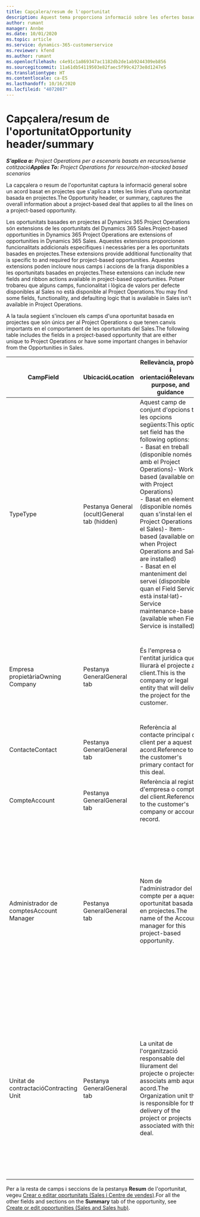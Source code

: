 ```yaml
---
title: Capçalera/resum de l'oportunitat
description: Aquest tema proporciona informació sobre les ofertes basades en el projecte i les línies d'oportunitat basades en el projecte.
author: rumant
manager: Annbe
ms.date: 10/01/2020
ms.topic: article
ms.service: dynamics-365-customerservice
ms.reviewer: kfend
ms.author: rumant
ms.openlocfilehash: c4e91c1a869347ac1182db2de1ab9244309eb856
ms.sourcegitcommit: 11a61db54119503e82faec5f99c4273e8d1247e5
ms.translationtype: HT
ms.contentlocale: ca-ES
ms.lasthandoff: 10/16/2020
ms.locfileid: "4072087"
---
```

# <a name="opportunity-headersummary"></a><span data-ttu-id="91424-103">Capçalera/resum de l'oportunitat</span><span class="sxs-lookup"><span data-stu-id="91424-103">Opportunity header/summary</span></span>

<span data-ttu-id="91424-104">_**S'aplica a:** Project Operations per a escenaris basats en recursos/sense cotització_</span><span class="sxs-lookup"><span data-stu-id="91424-104">_**Applies To:** Project Operations for resource/non-stocked based scenarios_</span></span>


<span data-ttu-id="91424-105">La capçalera o resum de l'oportunitat captura la informació general sobre un acord basat en projectes que s'aplica a totes les línies d'una oportunitat basada en projectes.</span><span class="sxs-lookup"><span data-stu-id="91424-105">The Opportunity header, or summary, captures the overall information about a project-based deal that applies to all the lines on a project-based opportunity.</span></span>

<span data-ttu-id="91424-106">Les oportunitats basades en projectes al Dynamics 365 Project Operations són extensions de les oportunitats del Dynamics 365 Sales.</span><span class="sxs-lookup"><span data-stu-id="91424-106">Project-based opportunities in Dynamics 365 Project Operations are extensions of opportunities in Dynamics 365 Sales.</span></span> <span data-ttu-id="91424-107">Aquestes extensions proporcionen funcionalitats addicionals específiques i necessàries per a les oportunitats basades en projectes.</span><span class="sxs-lookup"><span data-stu-id="91424-107">These extensions provide additional functionality that is specific to and required for project-based opportunities.</span></span> <span data-ttu-id="91424-108">Aquestes extensions poden incloure nous camps i accions de la franja disponibles a les oportunitats basades en projectes.</span><span class="sxs-lookup"><span data-stu-id="91424-108">These extensions can include new fields and ribbon actions available in project-based opportunities.</span></span> <span data-ttu-id="91424-109">Potser trobareu que alguns camps, funcionalitat i lògica de valors per defecte disponibles al Sales no està disponible al Project Operations.</span><span class="sxs-lookup"><span data-stu-id="91424-109">You may find some fields, functionality, and defaulting logic that is available in Sales isn't available in Project Operations.</span></span>

<span data-ttu-id="91424-110">A la taula següent s'inclouen els camps d'una oportunitat basada en projectes que són únics per al Project Operations o que tenen canvis importants en el comportament de les oportunitats del Sales.</span><span class="sxs-lookup"><span data-stu-id="91424-110">The following table includes the fields in a project-based opportunity that are either unique to Project Operations or have some important changes in behavior from the Opportunities in Sales.</span></span>

| <span data-ttu-id="91424-111">**Camp**</span><span class="sxs-lookup"><span data-stu-id="91424-111">**Field**</span></span> | <span data-ttu-id="91424-112">**Ubicació**</span><span class="sxs-lookup"><span data-stu-id="91424-112">**Location**</span></span> | <span data-ttu-id="91424-113">**Rellevància, propòsit i orientació**</span><span class="sxs-lookup"><span data-stu-id="91424-113">**Relevance, purpose, and guidance**</span></span> | <span data-ttu-id="91424-114">**Impacte descendent**</span><span class="sxs-lookup"><span data-stu-id="91424-114">**Downstream impact**</span></span> |
| --- | --- | --- | --- |
| <span data-ttu-id="91424-115">Type</span><span class="sxs-lookup"><span data-stu-id="91424-115">Type</span></span> | <span data-ttu-id="91424-116">Pestanya General (ocult)</span><span class="sxs-lookup"><span data-stu-id="91424-116">General tab (hidden)</span></span> | <span data-ttu-id="91424-117">Aquest camp de conjunt d'opcions té les opcions següents:</span><span class="sxs-lookup"><span data-stu-id="91424-117">This option set field has the following options:</span></span></br><span data-ttu-id="91424-118">- Basat en treball (disponible només amb el Project Operations)</span><span class="sxs-lookup"><span data-stu-id="91424-118">- Work-based (available only with Project Operations)</span></span></br><span data-ttu-id="91424-119">- Basat en elements (disponible només quan s'instal·len el Project Operations i el Sales)</span><span class="sxs-lookup"><span data-stu-id="91424-119">- Item-based (available only when Project Operations and Sales are installed)</span></span></br><span data-ttu-id="91424-120">- Basat en el manteniment del servei (disponible quan el Field Service està instal·lat)</span><span class="sxs-lookup"><span data-stu-id="91424-120">- Service maintenance-based (available when Field Service is installed)</span></span> | <span data-ttu-id="91424-121">Quan utilitzeu el Project Operations, aquest valor de camp es defineix automàticament com a **Basat en el treball** , que classifica l'oportunitat com a basada en projectes.</span><span class="sxs-lookup"><span data-stu-id="91424-121">When you use Project Operations, this field value is automatically set to **Work-based** which classifies the Opportunity as project-based.</span></span> <span data-ttu-id="91424-122">Una oportunitat ha d'estar basada en projectes per habilitar totes les extensions i funcionalitats específiques del projecte al procés de venda descendent per a aquest acord.</span><span class="sxs-lookup"><span data-stu-id="91424-122">An Opportunity should be project-based to enable all project-specific extensions and functionality in the downstream sales process for this deal.</span></span> |
| <span data-ttu-id="91424-123">Empresa propietària</span><span class="sxs-lookup"><span data-stu-id="91424-123">Owning Company</span></span> | <span data-ttu-id="91424-124">Pestanya General</span><span class="sxs-lookup"><span data-stu-id="91424-124">General tab</span></span> | <span data-ttu-id="91424-125">És l'empresa o l'entitat jurídica que lliurarà el projecte al client.</span><span class="sxs-lookup"><span data-stu-id="91424-125">This is the company or legal entity that will deliver the project for the customer.</span></span> | <span data-ttu-id="91424-126">La informació d'aquest camp es copiarà al camp corresponent a l'oferta del projecte que es crea a partir d'aquesta oportunitat.</span><span class="sxs-lookup"><span data-stu-id="91424-126">This field information will be copied to the corresponding field on the Project quote that is created from this Opportunity.</span></span> |
| <span data-ttu-id="91424-127">Contacte</span><span class="sxs-lookup"><span data-stu-id="91424-127">Contact</span></span> | <span data-ttu-id="91424-128">Pestanya General</span><span class="sxs-lookup"><span data-stu-id="91424-128">General tab</span></span> | <span data-ttu-id="91424-129">Referència al contacte principal del client per a aquest acord.</span><span class="sxs-lookup"><span data-stu-id="91424-129">Reference to the customer's primary contact for this deal.</span></span> | |
| <span data-ttu-id="91424-130">Compte</span><span class="sxs-lookup"><span data-stu-id="91424-130">Account</span></span> | <span data-ttu-id="91424-131">Pestanya General</span><span class="sxs-lookup"><span data-stu-id="91424-131">General tab</span></span> | <span data-ttu-id="91424-132">Referència al registre d'empresa o compte del client.</span><span class="sxs-lookup"><span data-stu-id="91424-132">Reference to the customer's company or account record.</span></span> | |
| <span data-ttu-id="91424-133">Administrador de comptes</span><span class="sxs-lookup"><span data-stu-id="91424-133">Account Manager</span></span> | <span data-ttu-id="91424-134">Pestanya General</span><span class="sxs-lookup"><span data-stu-id="91424-134">General tab</span></span> | <span data-ttu-id="91424-135">Nom de l'administrador del compte per a aquesta oportunitat basada en projectes.</span><span class="sxs-lookup"><span data-stu-id="91424-135">The name of the Account manager for this project-based opportunity.</span></span> | <span data-ttu-id="91424-136">L'administrador del compte s'encarrega d'administrar la relació amb el client per mitjà de la finalització d'aquest projecte.</span><span class="sxs-lookup"><span data-stu-id="91424-136">The Account manager is responsible for managing the relationship with the customer through the completion of this project.</span></span> <span data-ttu-id="91424-137">En funció del registre de recurs reservable vinculat a l'administrador de comptes, es determina el valor per defecte de la unitat contractant.</span><span class="sxs-lookup"><span data-stu-id="91424-137">Based on the bookable resource record tied to the Account manager, the contracting unit is defaulted.</span></span> |
| <span data-ttu-id="91424-138">Unitat de contractació</span><span class="sxs-lookup"><span data-stu-id="91424-138">Contracting Unit</span></span> | <span data-ttu-id="91424-139">Pestanya General</span><span class="sxs-lookup"><span data-stu-id="91424-139">General tab</span></span> | <span data-ttu-id="91424-140">La unitat de l'organització responsable del lliurament del projecte o projectes associats amb aquest acord.</span><span class="sxs-lookup"><span data-stu-id="91424-140">The Organization unit that is responsible for the delivery of the project or projects associated with this deal.</span></span> | <span data-ttu-id="91424-141">La unitat de contractació és la divisió de l'empresa que completarà els projectes després d'haver tancat l'acord.</span><span class="sxs-lookup"><span data-stu-id="91424-141">The contracting unit is the division of the company that will complete the project(s) after the deal is closed.</span></span> <span data-ttu-id="91424-142">Cada unitat de contractació té una moneda, i aquesta moneda s'utilitza per informar dels costos estimats i reals incorreguts durant el projecte.</span><span class="sxs-lookup"><span data-stu-id="91424-142">Every contracting unit has a currency, and this currency is used to report estimated and actual costs incurred during the project.</span></span> |

<span data-ttu-id="91424-143">Per a la resta de camps i seccions de la pestanya **Resum** de l'oportunitat, vegeu [Crear o editar oportunitats (Sales i Centre de vendes)](https://docs.microsoft.com/dynamics365/sales-enterprise/create-edit-opportunity-sales).</span><span class="sxs-lookup"><span data-stu-id="91424-143">For all the other fields and sections on the **Summary** tab of the opportunity, see [Create or edit opportunities (Sales and Sales hub)](https://docs.microsoft.com/dynamics365/sales-enterprise/create-edit-opportunity-sales).</span></span>
